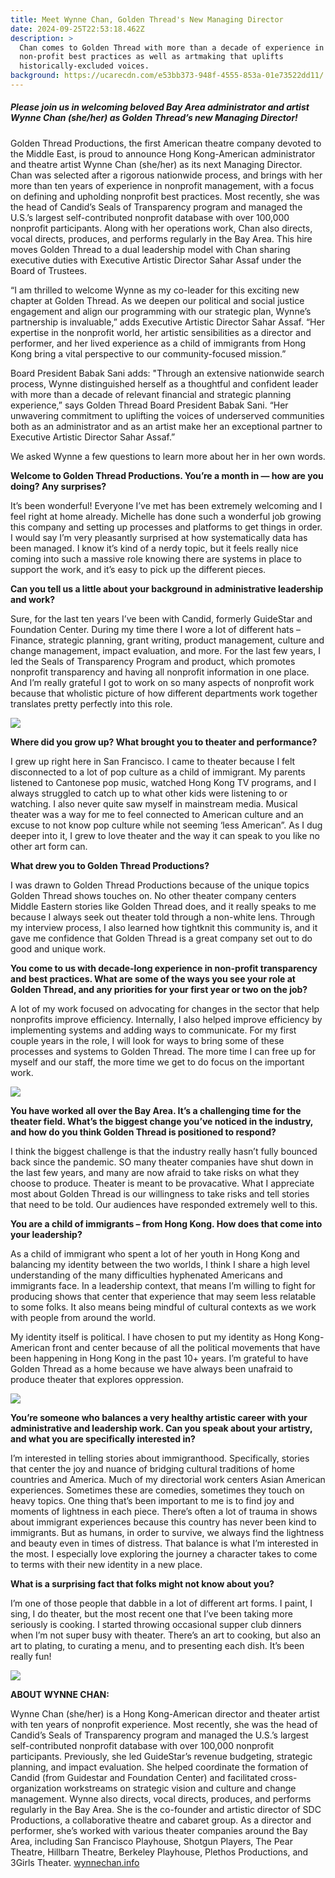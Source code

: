 ```yaml
---
title: Meet Wynne Chan, Golden Thread's New Managing Director
date: 2024-09-25T22:53:18.462Z
description: >
  Chan comes to Golden Thread with more than a decade of experience in
  non-profit best practices as well as artmaking that uplifts
  historically-excluded voices.
background: https://ucarecdn.com/e53bb373-948f-4555-853a-01e73522dd11/
---
```

##### Please join us in welcoming beloved Bay Area administrator and artist **Wynne Chan** (she/her) as Golden Thread’s new Managing Director!

Golden Thread Productions, the first American theatre company devoted to the Middle East, is proud to announce Hong Kong-American administrator and theatre artist Wynne Chan (she/her) as its next Managing Director. Chan was selected after a rigorous nationwide process, and brings with her more than ten years of experience in nonprofit management, with a focus on defining and upholding nonprofit best practices. Most recently, she was the head of Candid’s Seals of Transparency program and managed the U.S.’s largest self-contributed nonprofit database with over 100,000 nonprofit participants. Along with her operations work, Chan also directs, vocal directs, produces, and performs regularly in the Bay Area. This hire moves Golden Thread to a dual leadership model with Chan sharing executive duties with Executive Artistic Director Sahar Assaf under the Board of Trustees.

“I am thrilled to welcome Wynne as my co-leader for this exciting new chapter at Golden Thread. As we deepen our political and social justice engagement and align our programming with our strategic plan, Wynne’s partnership is invaluable,” adds Executive Artistic Director Sahar Assaf. “Her expertise in the nonprofit world, her artistic sensibilities as a director and performer, and her lived experience as a child of immigrants from Hong Kong bring a vital perspective to our community-focused mission.”

B﻿oard President Babak Sani adds: "Through an extensive nationwide search process, Wynne distinguished herself as a thoughtful and confident leader with more than a decade of relevant financial and strategic planning experience,” says Golden Thread Board President Babak Sani. “Her unwavering commitment to uplifting the voices of underserved communities both as an administrator and as an artist make her an exceptional partner to Executive Artistic Director Sahar Assaf.”

We asked Wynne a few questions to learn more about her in her own words.

**Welcome to Golden Thread Productions. You’re a month in — how are you doing? Any surprises?**

It’s been wonderful! Everyone I’ve met has been extremely welcoming and I feel right at home already. Michelle has done such a wonderful job growing this company and setting up processes and platforms to get things in order. I would say I’m very pleasantly surprised at how systematically data has been managed. I know it’s kind of a nerdy topic, but it feels really nice coming into such a massive role knowing there are systems in place to support the work, and it’s easy to pick up the different pieces.

**Can you tell us a little about your background in administrative leadership and work?**

Sure, for the last ten years I’ve been with Candid, formerly GuideStar and Foundation Center. During my time there I wore a lot of different hats – Finance, strategic planning, grant writing, product management, culture and change management, impact evaluation, and more. For the last few years, I led the Seals of Transparency Program and product, which promotes nonprofit transparency and having all nonprofit information in one place. And I’m really grateful I got to work on so many aspects of nonprofit work because that wholistic picture of how different departments work together translates pretty perfectly into this role.

![](https://ucarecdn.com/a642947f-d0a9-4773-bea4-546492b8d3bf/)

**Where did you grow up? What brought you to theater and performance?**

I grew up right here in San Francisco. I came to theater because I felt disconnected to a lot of pop culture as a child of immigrant. My parents listened to Cantonese pop music, watched Hong Kong TV programs, and I always struggled to catch up to what other kids were listening to or watching. I also never quite saw myself in mainstream media. Musical theater was a way for me to feel connected to American culture and an excuse to not know pop culture while not seeming ‘less American”. As I dug deeper into it, I grew to love theater and the way it can speak to you like no other art form can.

**What drew you to Golden Thread Productions?**

I was drawn to Golden Thread Productions because of the unique topics Golden Thread shows touches on. No other theater company centers Middle Eastern stories like Golden Thread does, and it really speaks to me because I always seek out theater told through a non-white lens. Through my interview process, I also learned how tightknit this community is, and it gave me confidence that Golden Thread is a great company set out to do good and unique work.

**You come to us with decade-long experience in non-profit transparency and best practices. What are some of the ways you see your role at Golden Thread, and any priorities for your first year or two on the job?**

A lot of my work focused on advocating for changes in the sector that help nonprofits improve efficiency. Internally, I also helped improve efficiency by implementing systems and adding ways to communicate. For my first couple years in the role, I will look for ways to bring some of these processes and systems to Golden Thread. The more time I can free up for myself and our staff, the more time we get to do focus on the important work.

![](https://ucarecdn.com/a1fa57fc-fe48-4c18-8c32-20b63831b7fa/)

**You have worked all over the Bay Area. It’s a challenging time for the theater field. What’s the biggest change you’ve noticed in the industry, and how do you think Golden Thread is positioned to respond?**

I think the biggest challenge is that the industry really hasn’t fully bounced back since the pandemic. SO many theater companies have shut down in the last few years, and many are now afraid to take risks on what they choose to produce. Theater is meant to be provacative. What I appreciate most about Golden Thread is our willingness to take risks and tell stories that need to be told. Our audiences have responded extremely well to this.

**You are a child of immigrants – from Hong Kong. How does that come into your leadership?**

As a child of immigrant who spent a lot of her youth in Hong Kong and balancing my identity between the two worlds, I think I share a high level understanding of the many difficulties hyphenated Americans and immigrants face. In a leadership context, that means I’m willing to fight for producing shows that center that experience that may seem less relatable to some folks. It also means being mindful of cultural contexts as we work with people from around the world.

My identity itself is political. I have chosen to put my identity as Hong Kong-American front and center because of all the political movements that have been happening in Hong Kong in the past 10+ years. I’m grateful to have Golden Thread as a home because we have always been unafraid to produce theater that explores oppression.

![](https://ucarecdn.com/38329aa2-0f8e-4e9c-9653-976cac892aed/)

**You’re someone who balances a very healthy artistic career with your administrative and leadership work. Can you speak about your artistry, and what you are specifically interested in?**

I’m interested in telling stories about immigranthood. Specifically, stories that center the joy and nuance of bridging cultural traditions of home countries and America. Much of my directorial work centers Asian American experiences. Sometimes these are comedies, sometimes they touch on heavy topics. One thing that’s been important to me is to find joy and moments of lightness in each piece. There’s often a lot of trauma in shows about immigrant experiences because this country has never been kind to immigrants. But as humans, in order to survive, we always find the lightness and beauty even in times of distress. That balance is what I’m interested in the most. I especially love exploring the journey a character takes to come to terms with their new identity in a new place.

**What is a surprising fact that folks might not know about you?**

I’m one of those people that dabble in a lot of different art forms. I paint, I sing, I do theater, but the most recent one that I’ve been taking more seriously is cooking. I started throwing occasional supper club dinners when I’m not super busy with theater. There’s an art to cooking, but also an art to plating, to curating a menu, and to presenting each dish. It’s been really fun!

![](https://ucarecdn.com/d5fec55b-9991-4ebf-b4c4-21838285a26e/)

**ABOUT WYNNE CHAN:**

Wynne Chan (she/her) is a Hong Kong-American director and theater artist with ten years of nonprofit experience. Most recently, she was the head of Candid’s Seals of Transparency program and managed the U.S.’s largest self-contributed nonprofit database with over 100,000 nonprofit participants. Previously, she led GuideStar’s revenue budgeting, strategic planning, and impact evaluation. She helped coordinate the formation of Candid (from Guidestar and Foundation Center) and facilitated cross-organization workstreams on strategic vision and culture and change management. Wynne also directs, vocal directs, produces, and performs regularly in the Bay Area. She is the co-founder and artistic director of SDC Productions, a collaborative theatre and cabaret group. As a director and performer, she’s worked with various theater companies around the Bay Area, including San Francisco Playhouse, Shotgun Players, The Pear Theatre, Hillbarn Theatre, Berkeley Playhouse, Plethos Productions, and 3Girls Theater. [wynnechan.info](http://www.wynnechan.info/)